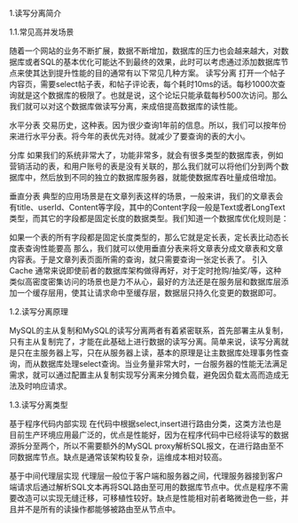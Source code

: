 1.读写分离简介


1.1.常见高并发场景


随着一个网站的业务不断扩展，数据不断增加，数据库的压力也会越来越大，对数据库或者SQL的基本优化可能达不到最终的效果，此时可以考虑通过添加数据库节点来使其达到提升性能的目的通常有以下常见几种方案。
读写分离
打开一个帖子内容页，需要select帖子表，和帖子评论表，每个耗时10ms的话。每秒1000次查询就是这个数据库的极限了。也就是说，这个论坛只能承载每秒500次访问。那么我们就可以对这个数据库做读写分离，来成倍提高数据库的读性能。


水平分表
交易历史，这种表。因为很少查询1年前的信息。所以，我们可以按年份来进行水平分表。将今年的表优先对待。就减少了要查询的表的大小。


分库
如果我们的系统非常大了，功能非常多，就会有很多类型的数据库表，例如营销活动的表，和用户账号的表是没有关联的，那么我们就可以将他们分到两个数据库中，然后放到不同的独立的数据库服务器，就能使数据库吞吐量成倍增加。


垂直分表
典型的应用场景是在文章列表这样的场景，一般来讲，我们的文章表会有title、userId、Content等字段，其中的Content字段一般是Text或者LongText类型，而其它的字段都是固定长度的数据类型。我们知道一个数据库优化规则是：


如果一个表的所有字段都是固定长度类型的，那么它就是定长表，定长表比动态长度表查询性能要高
那么，我们就可以使用垂直分表来将文章表分成文章表和文章内容表。于是文章列表页面所需的查询，就只需要查询一张定长表了。
引入Cache
通常来说即使前者的数据库架构做得再好，对于定时抢购/抽奖/等，这种类似高密度密集访问的场景也是力不从心，最好的方法还是在服务层和数据库层添加一个缓存层用，使其让请求命中至缓存层，数据层只持久化变更的数据即可。


1.2.读写分离原理


MySQL的主从复制和MySQL的读写分离两者有着紧密联系，首先部署主从复制，只有主从复制完了，才能在此基础上进行数据的读写分离。简单来说，读写分离就是只在主服务器上写，只在从服务器上读，基本的原理是让主数据库处理事务性查询，而从数据库处理select查询。当业务量非常大时，一台服务器的性能无法满足需求，就可以通过配置主从复制实现写分离来分摊负载，避免因负载太高而造成无法及时响应请求。


1.3.读写分离类型


基于程序代码内部实现
在代码中根据select,insert进行路由分类，这类方法也是目前生产环境应用最广泛的，优点是性能好，因为在程序代码中已经将读写的数据源拆分至两个，所以不需要额外的MySQL proxy解析SQL报文，在进行路由至不同数据库节点。缺点是通常该架构较复杂，运维成本相对较高。


基于中间代理层实现
代理层一般位于客户端和服务器之间，代理服务器接到客户端请求后通过解析SQL文本再将SQL路由至可用的数据库节点中。优点是程序不需要改造可以实现无缝迁移，可移植性较好。缺点是性能相对前者略微逊色一些，并且并不是所有的读操作都能够被路由至从节点中。